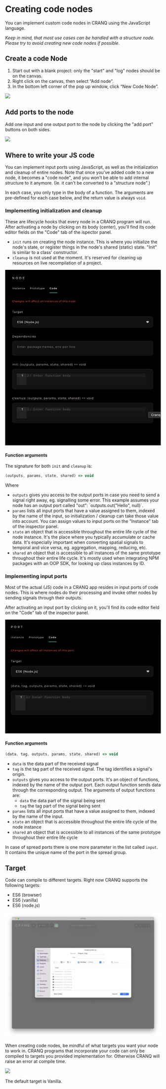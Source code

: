 # Creating code nodes

You can implement custom code nodes in CRANQ using the JavaScript language.

_Keep in mind, that most use cases can be handled with a structure node. Please try to avoid creating new code nodes if possible._  &#x20;

## Create a code Node

1. Start out with a blank project: only the "start" and "log" nodes should be on the canvas.
2. Right click on the canvas, then select “Add node”.
3. In the bottom left corner of the pop up window, click “New Code Node”.

![](../../.gitbook/assets/add\_code\_node.gif)

## Add ports to the node

Add one input and one output port to the node by clicking the "add port" buttons on both sides.&#x20;

![](../../.gitbook/assets/add\_ports\_to\_node.gif)

## Where to write your JS code&#x20;

You can implement input ports using JavaScript, as well as the initialization and cleanup of entire nodes. Note that once you've added code to a new node, it becomes a "code node", and you won't be able to add internal structure to it anymore. (Ie. it can't be converted to a "structure node".)

In each case, you only type in the body of a function. The arguments are pre-defined for each case below, and the return value is always `void`.

### Implementing initialization and cleanup

These are lifecycle hooks that every node in a CRANQ program will run. After activating a node by clicking on its body (center), you'll find its code editor fields on the "Code" tab of the ispector panel.

* `init` runs on creating the node instance. This is where you initialize the node's state, or register things in the node's shared (static) state. "Init" is similar to a class' constructor.
* `cleanup` is not used at the moment. It's reserved for cleaning up resources on live recompilation of a project.

![](<../../.gitbook/assets/image (2) (2).png>)&#x20;

#### Function arguments

The signature for both `init` and `cleanup` is:

```javascript
(outputs, params, state, shared) => void
```

Where

* `outputs` gives you access to the output ports in case you need to send a signal right away, eg. signalling some error. This example assumes your node has an output port called "out": \`outputs.out("Hello", null)\`.
* `params` lists all input ports that have a value assigned to them, indexed by the name of the input, so initialization / cleanup can take those value into account. You can assign values to input ports on the "Instance" tab of the inspector panel.
* `state` an object that is accessible throughout the entire life cycle of the node instance. It's the place where you typically accumulate or cache data. It's especially important when converting spatial signals to temporal and vice versa, eg. aggregation, mapping, reducing, etc.
* `shared` an object that is accessible to all instances of the same prototype throughout their entire life cycle. It's mostly used when integrating NPM packages with an OOP SDK, for looking up class instances by ID.

### Implementing input ports

Most of the actual (JS) code in a CRANQ app resides in input ports of code nodes. This is where nodes do their processing and invoke other nodes by sending signals through their outputs.

After activating an input port by clicking on it, you'll find its code editor field on the "Code" tab of the inspector panel.

![](<../../.gitbook/assets/image (1) (1) (1).png>)

#### Function arguments

```javascript
(data, tag, outputs, params, state, shared) => void
```

* `data` is the data part of the received signal
* `tag` is the tag part of the received signal. The tag identifies a signal's origin.
* `outputs` gives you access to the output ports. It's an object of functions, indexed by the name of the output port. Each output function sends data through the corresponding output. The arguments of output functions are:
  * `data` the data part of the signal being sent
  * `tag` the tag part of the signal being sent
* `params` lists all input ports that have a value assigned to them, indexed by the name of the input.
* `state` an object that is accessible throughout the entire life cycle of the node instance
* `shared` an object that is accessible to all instances of the same prototype throughout their entire life cycle

In case of spread ports there is one more parameter in the list called `input`. It contains the unique name of the port in the spread group.

## Target

Code can compile to different targets. Right now CRANQ supports the following targets:&#x20;

* ES6 (browser)
* ES6 (vanilla)
* ES6 (node.js)

![](<../../.gitbook/assets/image (2) (1).png>)&#x20;

When creating code nodes, be mindful of what targets you want your node to work in. CRANQ programs that incorporate your code can only be compiled to targets you provided implementation for. Otherwise CRANQ will raise an error at compile time.

![](../../.gitbook/assets/compile\_to\_node.gif)

The default target is Vanilla.











